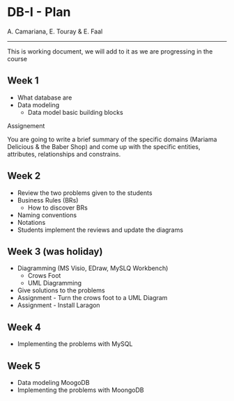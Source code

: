 # DB-I - Plan

A. Camariana, E. Touray & E. Faal

---

This is working document, we will add to it as we are progressing in the course

## Week 1

- What database are
- Data modeling
  - Data model basic building blocks

Assignement

You are going to write a brief summary of the specific domains (Mariama Delicious & the Baber Shop) and come up with the specific entities, attributes, relationships and constrains.



## Week 2

- Review the two problems given to the students
- Business Rules (BRs)
  - How to discover BRs
- Naming conventions
- Notations
- Students implement the reviews and update the diagrams

## Week 3 (was holiday)

- Diagramming (MS Visio, EDraw, MySLQ Workbench)
  - Crows Foot
  - UML Diagramming
- Give solutions to the problems
- Assignment - Turn the  crows foot to a UML Diagram
- Assignment - Install Laragon

## Week 4

- Implementing the problems with MySQL



## Week 5

- Data modeling MoogoDB
- Implementing the problems with MoongoDB
